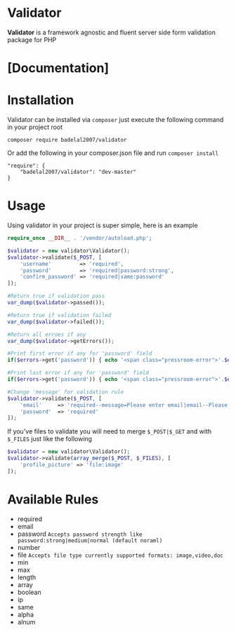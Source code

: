 # Validator
**Validator** is a framework agnostic and fluent server side form validation package for PHP


# [Documentation]

# Installation
Validator can be installed via `composer` just execute the following command
in your project root

```composer require badelal2007/validator```

Or add the following in your composer.json file and run `composer install`

```
"require": {
    "badelal2007/validator": "dev-master"
}
```

# Usage
Using validator in your project is super simple, here is an example
```php
require_once __DIR__ . '/vendor/autoload.php';

$validator = new validator\Validator();
$validator->validate($_POST, [
    'username'         => 'required',
    'password'         => 'required|password:strong',
    'confirm_password' => 'required|same:password'
]);

#Return true if validation pass
var_dump($validator->passed());

#Return true if validation failed
var_dump($validator->failed());

#Return all erroes if any
var_dump($validator->getErrors());

#Print first error if any for 'password' field
if($errors->get('password')) { echo '<span class="pressroom-error">'.$errors->get('password')->first().'</span>'; }

#Print last error if any for 'password' field
if($errors->get('password')) { echo '<span class="pressroom-error">'.$errors->get('password')->last().'</span>'; }

#Change 'message' for validation rule
$validator->validate($_POST, [
    'email'     => 'required--message=Please enter email|email--Please enter valid email ID.',
    'password'  => 'required'
]);

```
If you've files to validate you will need to merge `$_POST|$_GET` and with `$_FILES` just like the following
```php
$validator = new validator\Validator();
$validator->validate(array_merge($_POST, $_FILES), [
    'profile_picture' => 'file:image'
]);
```

# Available Rules
- required
- email 
- password `Accepts password strength like password:strong|medium|normal (default noraml)` 
- number
- file `Accepts file type currently supported formats: image,video,doc`
- min
- max
- length
- array
- boolean
- ip
- same
- alpha
- alnum
